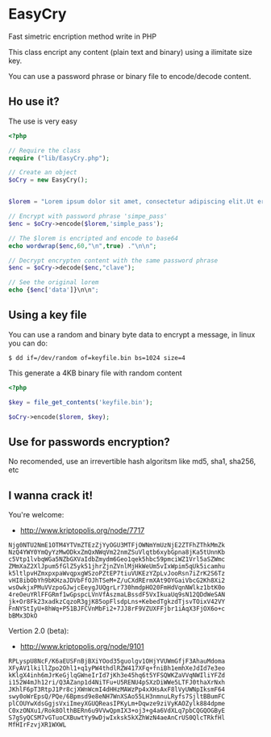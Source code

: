 EasyCry
=======

Fast simetric encription method write in PHP

This class encript any content (plain text and binary) using a ilimitate size key.

You can use a password phrase or binary file to encode/decode content.

Ho use it?
----------

The use is very easy

```php
<?php

// Require the class
require ("lib/EasyCry.php");

// Create an object
$oCry = new EasyCry();


$lorem = "Lorem ipsum dolor sit amet, consectetur adipiscing elit.Ut erat libero, condimentum nec volutpat sed, lobortis ut ante. Aenean aliquam vehicula nisi et tempor. Morbi commodo justo tincidunt tortor malesuada vitae laoreet augue vehicula. Pellentesque habitant morbi tristique senectus et netus et malesuada fames ac turpis egestas. In gravida, libero eget elementum rutrum, ipsum lorem condimentum purus, eu pharetra ligula massa nec magna. Sed accumsan massa in odio tristique id eleifend purus pulvinar. Fusce ornare, orci et interdum rhoncus, enim lectus accumsan odio, auctor blandit arcu diam et erat. Donec eleifend luctus porta. Vestibulum et facilisis neque. Nam sed ipsum sed felis aliquet volutpat sed id nisi. Praesent sollicitudin aliquam nulla eu viverra. Quisque semper convallis pharetra. Proin ac sapien massa. Pellentesque venenatis diam in nibh iaculis quis porta felis blandit. Suspendisse porttitor ultricies nunc, vel tempus mauris vestibulum vitae. Praesent dolor nibh, dictum ac volutpat et, pretium ac sapien.";

// Encrypt with password phrase 'simpe_pass'
$enc = $oCry->encode($lorem,'simple_pass');

// The $lorem is encripted and encode to base64 
echo wordwrap($enc,60,"\n",true) ."\n\n";

// Decrypt encrypten content with the same password phrase
$enc = $oCry->decode($enc,"clave");

// See the original lorem
echo {$enc['data']}\n\n";
```

Using a key file
----------------

You can use a random and binary byte data to encrypt a message, in linux you can do:

```
$ dd if=/dev/random of=keyfile.bin bs=1024 size=4
```

This generate a 4KB binary file with random content

```php
<?php

$key = file_get_contents('keyfile.bin');

$oCry->encode($lorem, $key);
```

Use for passwords encryption?
-----------------------------

No recomended, use an irrevertible hash algoritsm like md5, sha1, sha256, etc

I wanna crack it!
-----------------

You're welcome:

- http://www.kriptopolis.org/node/7717

```
Njg0NTU2NmE1OTM4YTVmZTEzZjYyOGU3MTFjOWNmYmUzNjE2ZTFhZThkMmZk
NzQ4YWY0YmQyYzMwODkxZmQxNWqVm22nmZSuVlqtb6xybGpna8jKa5tUnnKb
c5Vtp1lvbqWGa5NZbGXVaIdbZmydm6Geo1qek5hbc59pmciWZ1Vrl5aSZWmc
ZMmXaZ2XlJpum5fGlZ5yk51jhrZjnZVnlMjHkWeUm5vIxWpim5qUk5icamhu
k5ltlpvHZmxpxpaWvqpxgWSzoPZtEP7tiuVUKEzYZpLvJooRsn7iZrK2S6Tz
vHI8ibObYh9bKHzaJDVbFfOJhTSeM+Z/uCXdRErmXAt9OYGaiVbcG2Kh8Xi2
wsOwkjxPMuVVzpoGJwjcEeygJUQgrLr730hmdpHO20FmHdVqnNWlkz1btK0o
4reOeuYRlFFGRmf1wGpspcLVnVfAszmaLBssdF5VxIkuaUq9sN12QDdWeSAN
jk+Or8Fk23xadkzCqzoR3gjK85opFlsdpLns+KebedTgkzdTjsvTOixV42VY
FnNYStIyU+8hWq+P51BJFCVnMbFi2+7JJ8rF9VZUXFFjbr1iAqX3FjOX6o+c
bBMx3DkO
```

Vertion 2.0 (beta):

- http://www.kriptopolis.org/node/9101

```
RPLyspU8NcF/K6aEUSFnBjBXiYOod35guolgv1OHjYVUWmGfjF3AhauMdoma
XFyAV1lkillZpo2Ohl1+q1yPW4thdlRZW417XFq+fniBh1emhXeJdId7e3eo
kKlgX4inh6mJrKeGjlqGWneIrId7jKh3e45hq6t5YFSQWKZaVVqNWIliYFZd
i152W4mJh12ri/Q3AZanp1d4NiTFu+U5RENU4pSXzDiWWe5LTFJ0thaXrNxh
JKhlF6pT3RtpJ1Pr8cjXWnWcmI4dHHzMAWzPp4xXHsAxF8lVyUWNpIksmF64
swy0oWrEpsQ/PQe/6Bpmsd9e8eNH7WnXSAo55LH3nmnuLRyfs7SjltBBumFC
plCOUYwXdsGgjsVxiImeyXGUQReasIPKyLm+Dqwze9ziVyKAOZylk884dpme
C0xzONXu1/Rok8OlthBERn6u9VVwQpmIX3+oj3+g4a6VdXLq7pbCQGQOGByE
S7gSyQCSM7vGTuoCXBuwtYy9wDjwIxksk5kXZhWzN4aeAnCrUS0QlcTRkfHl
MfHIrFzvjXR1WXWL
``` 

